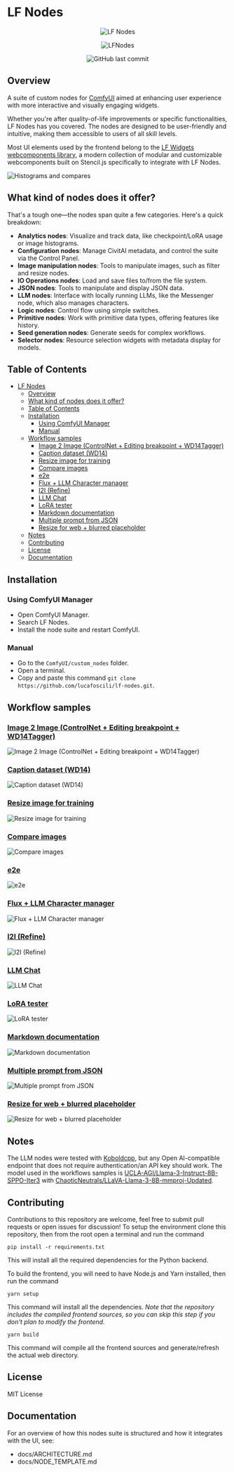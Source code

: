 <!-- markdownlint-disable MD033 -->
# LF Nodes

<div align="center">

![LF Nodes](https://img.shields.io/badge/dynamic/json?logo=python&logoColor=black&labelColor=white&color=black&label=Nodes&query=nodes&url=https://raw.githubusercontent.com/lucafoscili/lf-nodes/master/count.json)

</div>

<div align="center">

![LFNodes](https://github.com/lucafoscili/lucafoscili/blob/996cb0c00612e3278798c32eea80f1332277132e/lf-nodes/logo/LFN.png "LF Nodes logo")

</div>

<div align="center">

![GitHub last commit](https://img.shields.io/github/last-commit/lucafoscili/lf-nodes?logo=github&logoColor=black&labelColor=white&color=black)

</div>

## Overview

A suite of custom nodes for [ComfyUI](https://github.com/comfyanonymous/ComfyUI) aimed at enhancing user experience with more interactive and visually engaging widgets.

Whether you're after quality-of-life improvements or specific functionalities, LF Nodes has you covered. The nodes are designed to be user-friendly and intuitive, making them accessible to users of all skill levels.

Most UI elements used by the frontend belong to the [LF Widgets webcomponents library](https://github.com/lucafoscili/lf-widgets), a modern collection of modular and customizable webcomponents built on Stencil.js specifically to integrate with LF Nodes.
  
![Histograms and compares](https://github.com/lucafoscili/lucafoscili/blob/97bfd28ca4ea3c0ecf6a6990fbbd467ab394c2cc/lf-nodes/screenshots/Screenshot%202025-02-18%20094817.png "Histograms and compares")

## What kind of nodes does it offer?

That's a tough one—the nodes span quite a few categories. Here's a quick breakdown:

- **Analytics nodes**: Visualize and track data, like checkpoint/LoRA usage or image histograms.
- **Configuration nodes**: Manage CivitAI metadata, and control the suite via the Control Panel.
- **Image manipulation nodes**: Tools to manipulate images, such as filter and resize nodes.
- **IO Operations nodes**: Load and save files to/from the file system.
- **JSON nodes**: Tools to manipulate and display JSON data.
- **LLM nodes**: Interface with locally running LLMs, like the Messenger node, which also manages characters.
- **Logic nodes**: Control flow using simple switches.
- **Primitive nodes**: Work with primitive data types, offering features like history.
- **Seed generation nodes**: Generate seeds for complex workflows.
- **Selector nodes**: Resource selection widgets with metadata display for models.

## Table of Contents

- [LF Nodes](#lf-nodes)
  - [Overview](#overview)
  - [What kind of nodes does it offer?](#what-kind-of-nodes-does-it-offer)
  - [Table of Contents](#table-of-contents)
  - [Installation](#installation)
    - [Using ComfyUI Manager](#using-comfyui-manager)
    - [Manual](#manual)
  - [Workflow samples](#workflow-samples)
    - [Image 2 Image (ControlNet + Editing breakpoint + WD14Tagger)](#image-2-image-controlnet--editing-breakpoint--wd14tagger)
    - [Caption dataset (WD14)](#caption-dataset-wd14)
    - [Resize image for training](#resize-image-for-training)
    - [Compare images](#compare-images)
    - [e2e](#e2e)
    - [Flux + LLM Character manager](#flux--llm-character-manager)
    - [I2I (Refine)](#i2i-refine)
    - [LLM Chat](#llm-chat)
    - [LoRA tester](#lora-tester)
    - [Markdown documentation](#markdown-documentation)
    - [Multiple prompt from JSON](#multiple-prompt-from-json)
    - [Resize for web + blurred placeholder](#resize-for-web--blurred-placeholder)
  - [Notes](#notes)
  - [Contributing](#contributing)
  - [License](#license)
  - [Documentation](#documentation)

## Installation

### Using ComfyUI Manager

- Open ComfyUI Manager.
- Search LF Nodes.
- Install the node suite and restart ComfyUI.

### Manual

- Go to the `ComfyUI/custom_nodes` folder.
- Open a terminal.
- Copy and paste this command `git clone https://github.com/lucafoscili/lf-nodes.git`.

## Workflow samples

### [Image 2 Image (ControlNet + Editing breakpoint + WD14Tagger)](https://github.com/lucafoscili/lf-nodes/blob/929fdb5a982c2c2192932f27782bf2a41a92e428/example_workflows/Image%202%20Image%20(with%20ControlNet%2C%20editing%20breakpoint%20and%20WD14%20tagger).json)

![Image 2 Image (ControlNet + Editing breakpoint + WD14Tagger)](https://github.com/lucafoscili/lucafoscili/blob/c581de007c088e84a7cb78c64431b7263622ff0f/lf-nodes/screenshots/Image%202%20Image%20(with%20ControlNet%2C%20editing%20breakpoint%20and%20WD14%20tagger).png)

### [Caption dataset (WD14)](https://github.com/lucafoscili/lf-nodes/blob/929fdb5a982c2c2192932f27782bf2a41a92e428/example_workflows/Caption%20dataset%20(WD14).json)

![Caption dataset (WD14)](https://github.com/lucafoscili/lucafoscili/blob/dd5c3f0fd525ff4cf5b99a940562faa4b7d0135e/lf-nodes/screenshots/Caption%20dataset%20(WD14).png)

### [Resize image for training](https://github.com/lucafoscili/lf-nodes/blob/929fdb5a982c2c2192932f27782bf2a41a92e428/example_workflows/Resize%20image%20for%20training.json)

![Resize image for training](https://github.com/lucafoscili/lucafoscili/blob/743c982169cb6a8981b14a13dd65b1016fc84028/lf-nodes/screenshots/Resize%20image%20for%20training.png)

### [Compare images](https://github.com/lucafoscili/lf-nodes/blob/929fdb5a982c2c2192932f27782bf2a41a92e428/example_workflows/Compare%20images.json)

![Compare images](https://github.com/lucafoscili/lucafoscili/blob/3c8e1c3b4d802115a0cd03c29eb71db0ba698a89/lf-nodes/screenshots/Compare%20images.png)

### [e2e](https://github.com/lucafoscili/lucafoscili/blob/a42765fc6ef9a394deeb695e4c31eaf3c5ec6139/lf-nodes/workflows/E2E.json)

![e2e](https://github.com/lucafoscili/lucafoscili/blob/a42765fc6ef9a394deeb695e4c31eaf3c5ec6139/lf-nodes/screenshots/E2E.png)

### [Flux + LLM Character manager](https://github.com/lucafoscili/lf-nodes/blob/929fdb5a982c2c2192932f27782bf2a41a92e428/example_workflows/Flux%20%2B%20LLM%20Character%20manager.json)

![Flux + LLM Character manager](https://github.com/lucafoscili/lucafoscili/blob/a42765fc6ef9a394deeb695e4c31eaf3c5ec6139/lf-nodes/screenshots/Flux%20%2B%20LLM%20Character%20manager.png)

### [I2I (Refine)](https://github.com/lucafoscili/lucafoscili/blob/a42765fc6ef9a394deeb695e4c31eaf3c5ec6139/lf-nodes/workflows/Image%202%20Image%20(Refine).json)

![I2I (Refine)](https://github.com/lucafoscili/lucafoscili/blob/a42765fc6ef9a394deeb695e4c31eaf3c5ec6139/lf-nodes/screenshots/Image%202%20Image%20(Refine).png)

### [LLM Chat](https://github.com/lucafoscili/lf-nodes/blob/929fdb5a982c2c2192932f27782bf2a41a92e428/example_workflows/LLM%20Chat.json)

![LLM Chat](https://github.com/lucafoscili/lucafoscili/blob/a42765fc6ef9a394deeb695e4c31eaf3c5ec6139/lf-nodes/screenshots/LLM%20Chat.png)

### [LoRA tester](https://github.com/lucafoscili/lf-nodes/blob/929fdb5a982c2c2192932f27782bf2a41a92e428/example_workflows/LoRa%20tester.json)

![LoRA tester](https://github.com/lucafoscili/lucafoscili/blob/a42765fc6ef9a394deeb695e4c31eaf3c5ec6139/lf-nodes/screenshots/Lora%20tester.png)

### [Markdown documentation](https://github.com/lucafoscili/lf-nodes/blob/929fdb5a982c2c2192932f27782bf2a41a92e428/example_workflows/Markdown%20documentation.json)

![Markdown documentation](https://github.com/lucafoscili/lucafoscili/blob/a42765fc6ef9a394deeb695e4c31eaf3c5ec6139/lf-nodes/screenshots/Markdown%20documentation.png)

### [Multiple prompt from JSON](https://github.com/lucafoscili/lf-nodes/blob/929fdb5a982c2c2192932f27782bf2a41a92e428/example_workflows/Multiple%20prompt%20from%20JSON.json)

![Multiple prompt from JSON](https://github.com/lucafoscili/lucafoscili/blob/b919d07e84881210b41e8ceba6126f0b01e50f38/lf-nodes/screenshots/Multiple%20prompt%20from%20JSON.png)

### [Resize for web + blurred placeholder](https://github.com/lucafoscili/lf-nodes/blob/929fdb5a982c2c2192932f27782bf2a41a92e428/example_workflows/Multiple%20image%20resize%20for%20web%20%2B%20blurred%20placeholder.json)

![Resize for web + blurred placeholder](https://github.com/lucafoscili/lucafoscili/blob/a42765fc6ef9a394deeb695e4c31eaf3c5ec6139/lf-nodes/screenshots/Multiple%20image%20resize%20for%20web%20%2B%20blurred%20placeholder.png)

## Notes

The LLM nodes were tested with [Koboldcpp](https://github.com/LostRuins/koboldcpp/tree/v1.73), but any Open AI-compatible endpoint that does not require authentication/an API key should work.
The model used in the workflows samples is [UCLA-AGI/Llama-3-Instruct-8B-SPPO-Iter3](https://huggingface.co/UCLA-AGI/Llama-3-Instruct-8B-SPPO-Iter3) with [ChaoticNeutrals/LLaVA-Llama-3-8B-mmproj-Updated](https://huggingface.co/ChaoticNeutrals/LLaVA-Llama-3-8B-mmproj-Updated).

## Contributing

Contributions to this repository are welcome, feel free to submit pull requests or open issues for discussion!
To setup the environment clone this repository, then from the root open a terminal and run the command

`pip install -r requirements.txt`

This will install all the required dependencies for the Python backend.

To build the frontend, you will need to have Node.js and Yarn installed, then run the command

`yarn setup`

This command will install all the dependencies.
_Note that the repository includes the compiled frontend sources, so you can skip this step if you don't plan to modify the frontend._

`yarn build`

This command will compile all the frontend sources and generate/refresh the actual web directory.

## License

MIT License

## Documentation

For an overview of how this nodes suite is structured and how it integrates with the UI, see:

- docs/ARCHITECTURE.md
- docs/NODE_TEMPLATE.md
